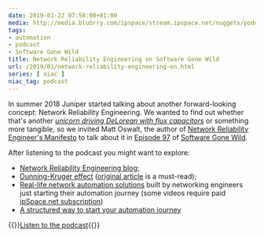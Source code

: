 ```yaml
---
date: 2019-01-22 07:58:00+01:00
media: http://media.blubrry.com/ipspace/stream.ipspace.net/nuggets/podcast/Show_97-Network_Reliability_Engineering.mp3
tags:
- automation
- podcast
- Software Gone Wild
title: Network Reliability Engineering on Software Gone Wild
url: /2019/01/network-reliability-engineering-on.html
series: [ niac ]
niac_tag: podcast
---
```

In summer 2018 Juniper started talking about another forward-looking concept: Network Reliability Engineering. We wanted to find out whether that's another [*unicorn driving DeLorean with flux capacitors*](/2017/09/self-driving-networks-with-kireeti.html) or something more tangible, so we invited Matt Oswalt, the author of [Network Reliability Engineer's Manifesto](https://forums.juniper.net/t5/Enterprise-Cloud-and/The-Network-Reliability-Engineer-s-Manifesto/ba-p/329020) to talk about it in [Episode 97](http://media.blubrry.com/ipspace/stream.ipspace.net/nuggets/podcast/Show_97-Network_Reliability_Engineering.mp3) of [Software Gone Wild](https://www.ipspace.net/Podcast/Software_Gone_Wild).
<!--more-->
After listening to the podcast you might want to explore:

-   [Network Reliability Engineering blog](https://networkreliability.engineering/);
-   [Dunning-Kruger effect](https://en.wikipedia.org/wiki/Dunning%E2%80%93Kruger_effect) ([original article](https://pdfs.semanticscholar.org/e320/9ca64cbed9a441e55568797cbd3683cf7f8c.pdf) is a must-read);
-   [Real-life network automation solutions](https://my.ipspace.net/bin/list?id=NetAutUC#CS_WINS) built by networking engineers just starting their automation journey (some videos require paid [ipSpace.net subscription](https://www.ipspace.net/Subscription))
-   [A structured way to start your automation journey](https://www.ipspace.net/Building_Network_Automation_Solutions)

{{<jump>}}[Listen to the podcast](http://media.blubrry.com/ipspace/stream.ipspace.net/nuggets/podcast/Show_97-Network_Reliability_Engineering.mp3){{</jump>}}
